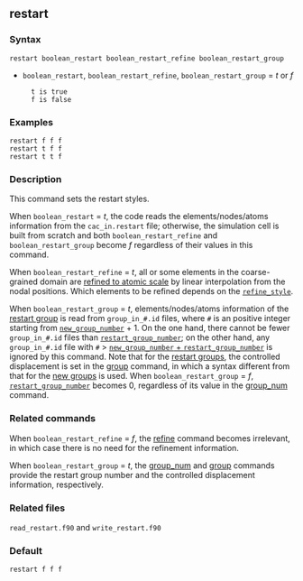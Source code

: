 ## restart

### Syntax

	restart boolean_restart boolean_restart_refine boolean_restart_group

* `boolean_restart`, `boolean_restart_refine`, `boolean_restart_group` = _t_ or _f_

		t is true
		f is false

### Examples

	restart f f f
	restart t f f
	restart t t f

### Description

This command sets the restart styles.

When `boolean_restart` = _t_, the code reads the elements/nodes/atoms information from the `cac_in.restart` file; otherwise, the simulation cell is built from scratch and both `boolean_restart_refine` and `boolean_restart_group` become _f_ regardless of their values in this command.

When `boolean_restart_refine` = _t_, all or some elements in the coarse-grained domain are [refined to atomic scale](http://dx.doi.org/10.1016/j.ijsolstr.2016.03.030) by linear interpolation from the nodal positions. Which elements to be refined depends on the [`refine_style`](refine.md).

When `boolean_restart_group` = _t_, elements/nodes/atoms information of the [restart group](group.md) is read from `group_in_#.id` files, where `#` is an positive integer starting from [`new_group_number`](group_num.md) + 1. On the one hand, there cannot be fewer `group_in_#.id` files than [`restart_group_number`](group_num.md); on the other hand, any `group_in_#.id` file with `#` > [`new_group_number` + `restart_group_number`](group_num.md) is ignored by this command. Note that for the [restart groups](group.md), the controlled displacement is set in the [group](group.md) command, in which a syntax different from that for the [new groups](group_num.md) is used. When `boolean_restart_group` = _f_, [`restart_group_number`](group_num.md) becomes 0, regardless of its value in the [group_num](group_num.md) command.

### Related commands

When `boolean_restart_refine` = _f_, the [refine](refine.md) command becomes irrelevant, in which case there is no need for the refinement information.

When `boolean_restart_group` = _t_, the [group_num](group_num.md) and [group](group.md) commands provide the restart group number and the controlled displacement information, respectively.

### Related files

`read_restart.f90` and `write_restart.f90`

### Default

	restart f f f